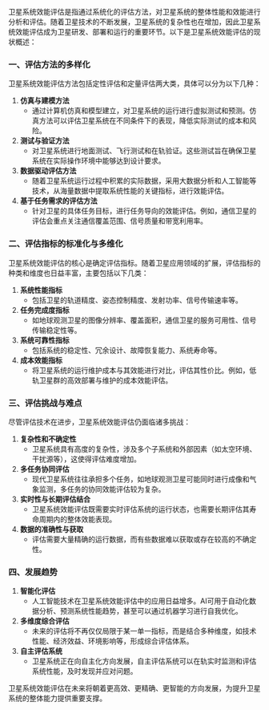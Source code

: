 卫星系统效能评估是指通过系统化的评估方法，对卫星系统的整体性能和效能进行分析和评估。随着卫星技术的不断发展，卫星系统的复杂性也在增加，因此卫星系统效能评估成为卫星研发、部署和运行的重要环节。以下是卫星系统效能评估的现状概述：

### 一、评估方法的多样化

卫星系统效能评估方法包括定性评估和定量评估两大类，具体可以分为以下几种：

1. **仿真与建模方法**
   - 通过计算机仿真和模型建立，对卫星系统的运行进行虚拟测试和预测。仿真方法可以评估卫星系统在不同条件下的表现，降低实际测试的成本和风险。
2. **测试与验证方法**
   - 对卫星系统进行地面测试、飞行测试和在轨验证。这些测试旨在确保卫星系统在实际操作环境中能够达到设计要求。
3. **数据驱动评估方法**
   - 随着卫星系统运行过程中积累的实际数据，采用大数据分析和人工智能等技术，从海量数据中提取系统性能的关键指标，进行效能评估。
4. **基于任务需求的评估方法**
   - 针对卫星的具体任务目标，进行任务导向的效能评估。例如，通信卫星的评估会重点关注通信覆盖范围、信号质量和带宽利用率。

### 二、评估指标的标准化与多维化

卫星系统效能评估的核心是确定评估指标。随着卫星应用领域的扩展，评估指标的种类和维度也日益丰富，主要包括以下几类：

1. **系统性能指标**
   - 包括卫星的轨道精度、姿态控制精度、发射功率、信号传输速率等。
2. **任务完成度指标**
   - 如地球观测卫星的图像分辨率、覆盖面积，通信卫星的服务可用性、信号传输稳定性等。
3. **系统可靠性指标**
   - 包括系统的稳定性、冗余设计、故障恢复能力、系统寿命等。
4. **成本效能指标**
   - 将卫星系统的运行维护成本与其效能进行对比，评估其性价比。例如，低轨卫星群的高效部署与维护的成本效能评估。

### 三、评估挑战与难点

尽管评估技术在进步，卫星系统效能评估仍面临诸多挑战：

1. **复杂性和不确定性**
   - 卫星系统具有高度的复杂性，涉及多个子系统和外部因素（如太空环境、干扰源等），这使得评估难度增加。
2. **多任务协同评估**
   - 现代卫星系统往往承担多个任务，如地球观测卫星可能同时进行成像和气象监测，多任务的协同效能评估较为复杂。
3. **实时性与长期评估结合**
   - 卫星系统效能评估既需要实时评估系统的运行状态，也需要长期评估其寿命周期内的整体效能表现。
4. **数据的准确性与获取**
   - 评估需要大量精确的运行数据，而有些数据难以获取或存在较高的不确定性。

### 四、发展趋势

1. **智能化评估**
   - 人工智能技术在卫星系统效能评估中的应用日益增多。AI可用于自动化数据分析、预测系统性能趋势，甚至可以通过机器学习进行自我优化。
2. **多维度综合评估**
   - 未来的评估将不再仅仅局限于某一单一指标，而是结合多种维度，如技术性能、经济效益、环境影响等，形成综合评估体系。
3. **自主评估系统**
   - 卫星系统正在向自主化方向发展，自主评估系统可以在轨实时监测和评估系统性能，及时发现并应对问题。

卫星系统效能评估在未来将朝着更高效、更精确、更智能的方向发展，为提升卫星系统的整体能力提供重要支撑。